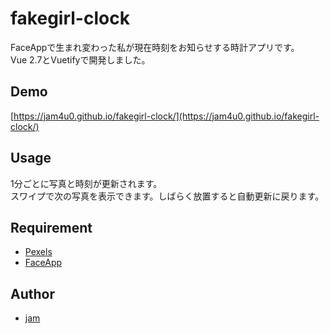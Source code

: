 # fakegirl-clock

FaceAppで生まれ変わった私が現在時刻をお知らせする時計アプリです。  
Vue 2.7とVuetifyで開発しました。

## Demo

[https://jam4u0.github.io/fakegirl-clock/](https://jam4u0.github.io/fakegirl-clock/)

## Usage

1分ごとに写真と時刻が更新されます。  
スワイプで次の写真を表示できます。しばらく放置すると自動更新に戻ります。

## Requirement

* [Pexels](https://www.pexels.com/)
* [FaceApp](https://www.faceapp.com/)

## Author

* [jam](https://github.com/jam4u0)